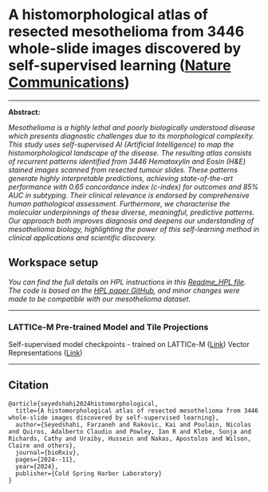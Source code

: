 # A histomorphological atlas of resected mesothelioma from 3446 whole-slide images discovered by self-supervised learning ([Nature Communications](https://www.nature.com/articles/s41467-025-63846-9))
---
**Abstract:**

*Mesothelioma is a highly lethal and poorly biologically understood disease which presents diagnostic challenges due to its morphological complexity. This study uses self-supervised AI (Artificial Intelligence) to map the histomorphological landscape of the disease. The resulting atlas consists of recurrent patterns identified from 3446 Hematoxylin and Eosin (H\&E) stained images scanned from resected tumour slides. These patterns generate highly interpretable predictions, achieving state-of-the-art performance with 0.65 concordance index (c-index) for outcomes and 85% AUC in subtyping. Their clinical relevance is endorsed by comprehensive human pathological assessment. Furthermore, we characterise the molecular underpinnings of these diverse, meaningful, predictive patterns. Our approach both improves diagnosis and deepens our understanding of mesothelioma biology, highlighting the power of this self-learning method in clinical applications and scientific discovery.*
## Workspace setup 
*You can find the full details on HPL instructions in this [Readme_HPL file](README_HPL.md). The code is based on the [HPL paper GitHub](https://github.com/AdalbertoCq/Histomorphological-Phenotype-Learning.git), and minor changes were made to be compatible with our mesothelioma dataset.*

---

### LATTICe-M Pre-trained Model and Tile Projections
Self-supervised model checkpoints - trained on LATTICe-M ([Link](https://drive.google.com/drive/folders/1FSX9mrPQIw0LzEoh1saYzd9okn7spDJS?usp=drive_link))
Vector Representations ([Link](https://drive.google.com/file/d/1LFIaCGYslJjfgeN160x7HBhnI-4iLBft/view?usp=drive_link))

---
## Citation
```
@article{seyedshahi2024histomorphological,
  title={A histomorphological atlas of resected mesothelioma from 3446 whole-slide images discovered by self-supervised learning},
  author={Seyedshahi, Farzaneh and Rakovic, Kai and Poulain, Nicolas and Quiros, Adalberto Claudio and Powley, Ian R and Klebe, Sonja and Richards, Cathy and Uraiby, Hussein and Nakas, Apostolos and Wilson, Claire and others},
  journal={bioRxiv},
  pages={2024--11},
  year={2024},
  publisher={Cold Spring Harbor Laboratory}
}
```






